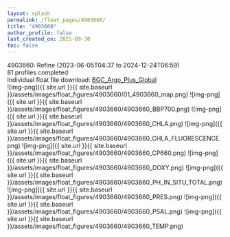 ```yaml
---
layout: splash
permalink: /float_pages/4903660/
title: "4903660"
author_profile: false
last_created_on: 2025-09-30
toc: false
---
```

 
4903660: Refine (2023-06-05T04:37 to 2024-12-24T06:59)\
81 profiles completed\
Individual float file download: [BGC_Argo_Plus_Global](https://ftp.soest.hawaii.edu/bgc_argo_plus/Individual_Floats/outliers_removed/4903660_Sprof_processed.nc)\
![img-png]({{ site.url }}{{ site.baseurl }}/assets/images/float_figures/4903660/01_4903660_map.png)
![img-png]({{ site.url }}{{ site.baseurl }}/assets/images/float_figures/4903660/4903660_BBP700.png)
![img-png]({{ site.url }}{{ site.baseurl }}/assets/images/float_figures/4903660/4903660_CHLA.png)
![img-png]({{ site.url }}{{ site.baseurl }}/assets/images/float_figures/4903660/4903660_CHLA_FLUORESCENCE.png)
![img-png]({{ site.url }}{{ site.baseurl }}/assets/images/float_figures/4903660/4903660_CP660.png)
![img-png]({{ site.url }}{{ site.baseurl }}/assets/images/float_figures/4903660/4903660_DOXY.png)
![img-png]({{ site.url }}{{ site.baseurl }}/assets/images/float_figures/4903660/4903660_PH_IN_SITU_TOTAL.png)
![img-png]({{ site.url }}{{ site.baseurl }}/assets/images/float_figures/4903660/4903660_PRES.png)
![img-png]({{ site.url }}{{ site.baseurl }}/assets/images/float_figures/4903660/4903660_PSAL.png)
![img-png]({{ site.url }}{{ site.baseurl }}/assets/images/float_figures/4903660/4903660_TEMP.png)
